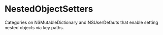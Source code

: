 NestedObjectSetters
===================

Categories on NSMutableDictionary and NSUserDefauts that enable setting nested objects via key paths.
